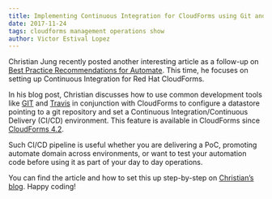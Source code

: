 ```yaml
---     
title: Implementing Continuous Integration for CloudForms using Git and Travis
date: 2017-11-24
tags: cloudforms management operations show
author: Victor Estival Lopez
---
```


Christian Jung recently posted another interesting article as a follow-up on [Best Practice Recommendations for Automate](<https://www.redhat.com/en/blog#more-2218>). This time, he focuses on setting up Continuous Integration for Red Hat CloudForms.
  
In his blog post, Christian discusses how to use common development tools like [GIT](<https://git-scm.com>) and [Travis](<https://www.travis-ci.org>) in conjunction with CloudForms to configure a datastore pointing to a git repository and set a Continuous Integration/Continuous Delivery (CI/CD) environment. This feature is available in CloudForms since [CloudForms 4.2](<https://access.redhat.com/documentation/en-us/red_hat_cloudforms/4.2/release-notes/?version=4.2>).

Such CI/CD pipeline is useful whether you are delivering a PoC, promoting automate domain across environments, or want to test your automation code before using it as part of your day to day operations.

You can find the article and how to set this up step-by-step on [Christian’s blog](<https://www.jung-christian.de/post/2017/11/continuous-integration-with-automate/>). Happy coding!  
